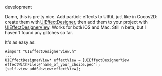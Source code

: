 development

Damn, this is pretty nice. Add particle effects to UIKit, just like in Cocos2D: create them with [UIEffectDesigner](http://www.touch-code-magazine.com/uieffectdesigner/), then add them to your project with [UIEffectDesignerView](http://www.touch-code-magazine.com/uieffectdesigner/). Works for both iOS and Mac. Still in beta, but I haven't found any glitches so far.
  
It's as easy as:

```
#import "UIEffectDesignerView.h"
...
UIEffectDesignerView* effectView = [UIEffectDesignerView effectWithFile:@"name_of_your_choice.ped"];
[self.view addSubview:effectView];
```